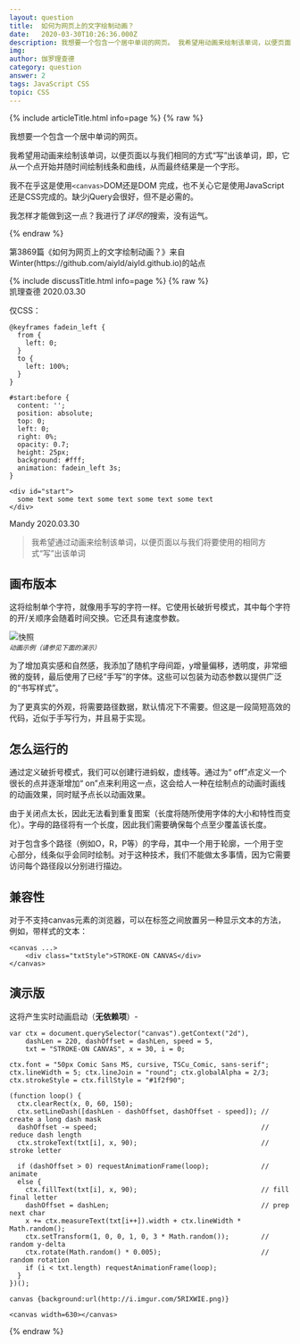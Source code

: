 ```yaml
---
layout: question
title:  如何为网页上的文字绘制动画？
date:   2020-03-30T10:26:36.000Z
description: 我想要一个包含一个居中单词的网页。 我希望用动画来绘制该单词，以便页面以与我们相同的方式“写”出该单词，即，它从一个点开始并随时间绘制线条和曲线，从而...
img: 
author: 伽罗理查德
category: question
answer: 2
tags: JavaScript CSS
topic: CSS
---
```

<div class="article-root">
  <div class="article">
    {% include articleTitle.html info=page %}
    {% raw %}
    <div class="article-content"><p><font style="vertical-align: inherit;"><font style="vertical-align: inherit;">我想要一个包含一个居中单词的网页。 </font></font></p>

<p><font style="vertical-align: inherit;"><font style="vertical-align: inherit;">我希望用动画来绘制该单词，以便页面以与我们相同的方式“写”出该单词，即，它从一个点开始并随时间绘制线条和曲线，从而最终结果是一个字形。 </font></font></p>

<p><font style="vertical-align: inherit;"><font style="vertical-align: inherit;">我不在乎这是使用</font></font><code>&lt;canvas&gt;</code><font style="vertical-align: inherit;"><font style="vertical-align: inherit;">DOM还是DOM </font><font style="vertical-align: inherit;">完成，</font><font style="vertical-align: inherit;">也不关心它是使用JavaScript还是CSS完成的。</font><font style="vertical-align: inherit;">缺少jQuery会很好，但不是必需的。</font></font></p>

<p><font style="vertical-align: inherit;"><font style="vertical-align: inherit;">我怎样才能做到这一点？</font><font style="vertical-align: inherit;">我进行了</font></font><em><font style="vertical-align: inherit;"><font style="vertical-align: inherit;">详尽的</font></font></em><font style="vertical-align: inherit;"><font style="vertical-align: inherit;">搜索</font><font style="vertical-align: inherit;">，没有运气。</font></font></p></div>
    {% endraw %}
  </div>
  <p class="winter_mark">第3869篇《如何为网页上的文字绘制动画？》来自Winter(https://github.com/aiyld/aiyld.github.io)的站点</p>
  <div class="discuss-wrapper">
    {% include discussTitle.html info=page %}
    {% raw %}
    <div class="discuss-list">
    <div class="discuss-item">
        <div class="discuss-parent">
          <div class="discuss-meta">
            <span class="discuss-user">凯理查德</span>
            <span class="discuss-time">2020.03.30</span>
          </div>
          <div class="discuss-comment"><p><font style="vertical-align: inherit;"><font style="vertical-align: inherit;">仅CSS：</font></font></p>

<p></p><div class="snippet" data-lang="js" data-hide="false" data-console="true" data-babel="false">
<div class="snippet-code">
<pre class="snippet-code-css lang-css prettyprint-override"><code>@keyframes fadein_left {<font></font>
  from {<font></font>
    left: 0;<font></font>
  }<font></font>
  to {<font></font>
    left: 100%;<font></font>
  }<font></font>
}<font></font>
<font></font>
#start:before {<font></font>
  content: '';<font></font>
  position: absolute;<font></font>
  top: 0;<font></font>
  left: 0;<font></font>
  right: 0%;<font></font>
  opacity: 0.7;<font></font>
  height: 25px;<font></font>
  background: #fff;<font></font>
  animation: fadein_left 3s;<font></font>
}</code></pre>
<pre class="snippet-code-html lang-html prettyprint-override"><code>&lt;div id="start"&gt;<font></font>
  some text some text some text some text some text<font></font>
&lt;/div&gt;</code></pre>
</div>
</div>
<p></p></div>
        </div></div><div class="discuss-item">
        <div class="discuss-parent">
          <div class="discuss-meta">
            <span class="discuss-user">Mandy</span>
            <span class="discuss-time">2020.03.30</span>
          </div>
          <div class="discuss-comment"><blockquote>
  <p><font style="vertical-align: inherit;"><font style="vertical-align: inherit;">我希望通过动画来绘制该单词，以便页面以与我们将要使用的相同方式“写”出该单词</font></font></p>
</blockquote>

<h2><font style="vertical-align: inherit;"><font style="vertical-align: inherit;">画布版本</font></font></h2>

<p><font style="vertical-align: inherit;"><font style="vertical-align: inherit;">这将绘制单个字符，就像用手写的字符一样。</font><font style="vertical-align: inherit;">它使用长破折号模式，其中每个字符的开/关顺序会随着时间交换。</font><font style="vertical-align: inherit;">它还具有速度参数。</font></font></p>

<p><img src="https://i.stack.imgur.com/XWQe1.gif" alt="快照"><br>
<sup><em><font style="vertical-align: inherit;"><font style="vertical-align: inherit;">动画示例（请参见下面的演示）</font></font></em></sup></p>

<p><font style="vertical-align: inherit;"><font style="vertical-align: inherit;">为了增加真实感和自然感，我添加了随机字母间距，y增量偏移，透明度，非常细微的旋转，最后使用了已经“手写”的字体。</font><font style="vertical-align: inherit;">这些可以包装为动态参数以提供广泛的“书写样式”。</font></font></p>

<p><font style="vertical-align: inherit;"><font style="vertical-align: inherit;">为了更真实的外观，将需要路径数据，默认情况下不需要。</font><font style="vertical-align: inherit;">但这是一段简短高效的代码，近似于手写行为，并且易于实现。</font></font></p>

<h2><font style="vertical-align: inherit;"><font style="vertical-align: inherit;">怎么运行的</font></font></h2>

<p><font style="vertical-align: inherit;"><font style="vertical-align: inherit;">通过定义破折号模式，我们可以创建行进蚂蚁，虚线等。</font><font style="vertical-align: inherit;">通过为“ off”点定义一个很长的点并逐渐增加“ on”点来利用这一点，这会给人一种在绘制点的动画时画线的动画效果，同时赋予点长以动画效果。</font></font></p>

<p><font style="vertical-align: inherit;"><font style="vertical-align: inherit;">由于关闭点太长，因此无法看到重复图案（长度将随所使用字体的大小和特性而变化）。</font><font style="vertical-align: inherit;">字母的路径将有一个长度，因此我们需要确保每个点至少覆盖该长度。</font></font></p>

<p><font style="vertical-align: inherit;"><font style="vertical-align: inherit;">对于包含多个路径（例如O，R，P等）的字母，其中一个用于轮廓，一个用于空心部分，线条似乎会同时绘制。</font><font style="vertical-align: inherit;">对于这种技术，我们不能做太多事情，因为它需要访问每个路径段以分别进行描边。</font></font></p>

<h2><font style="vertical-align: inherit;"><font style="vertical-align: inherit;">兼容性</font></font></h2>

<p><font style="vertical-align: inherit;"><font style="vertical-align: inherit;">对于不支持canvas元素的浏览器，可以在标签之间放置另一种显示文本的方法，例如，带样式的文本：</font></font></p>

<pre><code>&lt;canvas ...&gt;<font></font>
    &lt;div class="txtStyle"&gt;STROKE-ON CANVAS&lt;/div&gt;<font></font>
&lt;/canvas&gt;<font></font>
</code></pre>

<h2><font style="vertical-align: inherit;"><font style="vertical-align: inherit;">演示版</font></font></h2>

<p><font style="vertical-align: inherit;"><font style="vertical-align: inherit;">这将产生实时动画启动（</font></font><strong><font style="vertical-align: inherit;"><font style="vertical-align: inherit;">无依赖项</font></font></strong><font style="vertical-align: inherit;"><font style="vertical-align: inherit;">）-</font></font></p>

<p></p><div class="snippet" data-lang="js" data-hide="false" data-console="false" data-babel="false">
<div class="snippet-code">
<pre class="snippet-code-js lang-js prettyprint-override"><code>var ctx = document.querySelector("canvas").getContext("2d"),<font></font>
    dashLen = 220, dashOffset = dashLen, speed = 5,<font></font>
    txt = "STROKE-ON CANVAS", x = 30, i = 0;<font></font>
<font></font>
ctx.font = "50px Comic Sans MS, cursive, TSCu_Comic, sans-serif"; <font></font>
ctx.lineWidth = 5; ctx.lineJoin = "round"; ctx.globalAlpha = 2/3;<font></font>
ctx.strokeStyle = ctx.fillStyle = "#1f2f90";<font></font>
<font></font>
(function loop() {<font></font>
  ctx.clearRect(x, 0, 60, 150);<font></font>
  ctx.setLineDash([dashLen - dashOffset, dashOffset - speed]); // create a long dash mask<font></font>
  dashOffset -= speed;                                         // reduce dash length<font></font>
  ctx.strokeText(txt[i], x, 90);                               // stroke letter<font></font>
<font></font>
  if (dashOffset &gt; 0) requestAnimationFrame(loop);             // animate<font></font>
  else {<font></font>
    ctx.fillText(txt[i], x, 90);                               // fill final letter<font></font>
    dashOffset = dashLen;                                      // prep next char<font></font>
    x += ctx.measureText(txt[i++]).width + ctx.lineWidth * Math.random();<font></font>
    ctx.setTransform(1, 0, 0, 1, 0, 3 * Math.random());        // random y-delta<font></font>
    ctx.rotate(Math.random() * 0.005);                         // random rotation<font></font>
    if (i &lt; txt.length) requestAnimationFrame(loop);<font></font>
  }<font></font>
})();</code></pre>
<pre class="snippet-code-css lang-css prettyprint-override"><code>canvas {background:url(http://i.imgur.com/5RIXWIE.png)}</code></pre>
<pre class="snippet-code-html lang-html prettyprint-override"><code>&lt;canvas width=630&gt;&lt;/canvas&gt;</code></pre>
</div>
</div>
<p></p></div>
        </div></div>
    </div>
    {% endraw %}
  </div>
<div>
